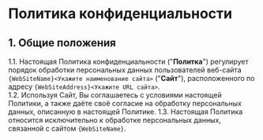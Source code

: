 # Политика конфиденциальности
## 1. Общие положения  
1.1. Настоящая Политика конфиденциальности ("**Политка**") регулирует порядок обработки персональных данных пользователей веб-сайта `{WebSiteName}<Укажите наименование сайта>` ("**Сайт**"), расположенного по адресу `{WebSiteAddress}<Укажите URL сайта>`.  
1.2. Используя Сайт, Вы соглашаетесь с условиями настоящей Политики, а также даёте своё согласие на обработку персональных данных, описанную в настоящей Политике.
1.3. Настоящая Политика относится исключительно к обработке персональных данных, связанной с сайтом `{WebSiteName}`.

